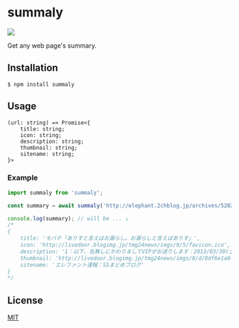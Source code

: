 summaly
=======

[![][npm-badge]][npm-link]

Get any web page's summary.

Installation
------------
`$ npm install summaly`

Usage
-----
```
(url: string) => Promise<{
	title: string;
	icon: string;
	description: string;
	thumbnail: string;
	sitename: string;
}>
```

### Example
``` javascript
import summaly from 'summaly';

const summary = await summaly('http://elephant.2chblog.jp/archives/52025138.html');

console.log(summary); // will be ... ↓
/*
{
	title: 'モバＰ「ありすと言えばお漏らし。お漏らしと言えばありす」',
	icon: 'http://livedoor.blogimg.jp/tmg24news/imgs/9/5/favicon.ico',
	description: '1：以下、名無しにかわりましてVIPがお送りします：2013/03/30(土) 14:57:29.09 ID:An34eOmY0モバＰ「反論が あるやつもいるかもしれない」    モバＰ「だが俺の主張も聞いてほしい！　お漏らしさせるならありすが一番だ！」    日菜子「むふふ……いきなりそんなことを大声で',
	thumbnail: 'http://livedoor.blogimg.jp/tmg24news/imgs/8/d/8df6e1a0-s.jpg',
	sitename: 'エレファント速報：SSまとめブログ'
}
*/
```

License
-------
[MIT](LICENSE)

[npm-link]:  https://www.npmjs.com/package/summaly
[npm-badge]: https://img.shields.io/npm/v/summaly.svg?style=flat-square
